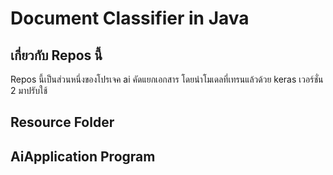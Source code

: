 # Document Classifier in Java
## เกี่ยวกับ Repos นี้
Repos นี้เป็นส่วนหนึ่งของโปรเจค ai คัดแยกเอกสาร โดยนำโมเดลที่เทรนแล้วด้วย keras เวอร์ชั่น 2 มาปรับใช้ 



## Resource Folder
## AiApplication Program
